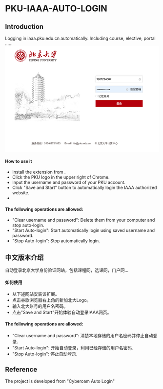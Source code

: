 
# PKU-IAAA-AUTO-LOGIN

## Introduction

Logging in iaaa.pku.edu.cn automatically. Including course, elective, portal ......
![image](https://github.com/fuzhenxin/PKU-IAAA-AUTO-LOGIN/raw/master/pic/example.png)


#### How to use it
- Install the extension from .
- Click the PKU logo in the upper right of Chrome.
- Input the username and password of your PKU account.
- Click "Save and Start" button to automatically login the IAAA authorized website.
- 
#### The following operations are allowed:
- "Clear username and password": Delete them from your computer and stop auto-login.
- "Start Auto-login": Start automatically login using saved username and password.
- "Stop Auto-login":  Stop automatically login.

## 中文版本介绍
自动登录北京大学身份验证网站，包括课程网，选课网，门户网...

#### 如何使用
- 从下述网站安装该扩展。
- 点击谷歌浏览器右上角的新加北大Logo。
- 输入北大账号的用户名密码。
- 点击"Save and Start"开始体验自动登录IAAA网页。

#### The following operations are allowed:
- "Clear username and password": 清楚本地存储的用户名密码并停止自动登录.
- "Start Auto-login": 开始自动登录，利用已经存储的用户名密码.
- "Stop Auto-login":  停止自动登录.  
  
  
## Reference
The project is developed from "Cyberoam Auto Login"